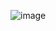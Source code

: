 ![image](https://github.com/Dartpixel/wordweb/assets/89685890/5a3cc787-4ddb-443d-80fd-d1b3cab442a8)
